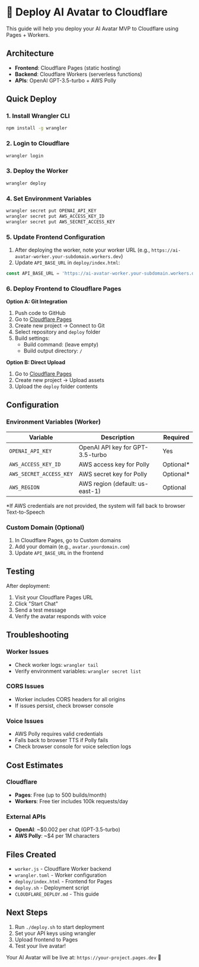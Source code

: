 # 🚀 Deploy AI Avatar to Cloudflare

This guide will help you deploy your AI Avatar MVP to Cloudflare using Pages + Workers.

## Architecture

- **Frontend**: Cloudflare Pages (static hosting)
- **Backend**: Cloudflare Workers (serverless functions)
- **APIs**: OpenAI GPT-3.5-turbo + AWS Polly

## Quick Deploy

### 1. Install Wrangler CLI

```bash
npm install -g wrangler
```

### 2. Login to Cloudflare

```bash
wrangler login
```

### 3. Deploy the Worker

```bash
wrangler deploy
```

### 4. Set Environment Variables

```bash
wrangler secret put OPENAI_API_KEY
wrangler secret put AWS_ACCESS_KEY_ID
wrangler secret put AWS_SECRET_ACCESS_KEY
```

### 5. Update Frontend Configuration

1. After deploying the worker, note your worker URL (e.g., `https://ai-avatar-worker.your-subdomain.workers.dev`)
2. Update `API_BASE_URL` in `deploy/index.html`:

```javascript
const API_BASE_URL = 'https://ai-avatar-worker.your-subdomain.workers.dev';
```

### 6. Deploy Frontend to Cloudflare Pages

**Option A: Git Integration**
1. Push code to GitHub
2. Go to [Cloudflare Pages](https://dash.cloudflare.com/pages)
3. Create new project → Connect to Git
4. Select repository and `deploy` folder
5. Build settings:
   - Build command: (leave empty)
   - Build output directory: `/`

**Option B: Direct Upload**
1. Go to [Cloudflare Pages](https://dash.cloudflare.com/pages)
2. Create new project → Upload assets
3. Upload the `deploy` folder contents

## Configuration

### Environment Variables (Worker)

| Variable | Description | Required |
|----------|-------------|----------|
| `OPENAI_API_KEY` | OpenAI API key for GPT-3.5-turbo | Yes |
| `AWS_ACCESS_KEY_ID` | AWS access key for Polly | Optional* |
| `AWS_SECRET_ACCESS_KEY` | AWS secret key for Polly | Optional* |
| `AWS_REGION` | AWS region (default: us-east-1) | Optional |

*If AWS credentials are not provided, the system will fall back to browser Text-to-Speech

### Custom Domain (Optional)

1. In Cloudflare Pages, go to Custom domains
2. Add your domain (e.g., `avatar.yourdomain.com`)
3. Update `API_BASE_URL` in the frontend

## Testing

After deployment:

1. Visit your Cloudflare Pages URL
2. Click "Start Chat"
3. Send a test message
4. Verify the avatar responds with voice

## Troubleshooting

### Worker Issues
- Check worker logs: `wrangler tail`
- Verify environment variables: `wrangler secret list`

### CORS Issues
- Worker includes CORS headers for all origins
- If issues persist, check browser console

### Voice Issues
- AWS Polly requires valid credentials
- Falls back to browser TTS if Polly fails
- Check browser console for voice selection logs

## Cost Estimates

### Cloudflare
- **Pages**: Free (up to 500 builds/month)
- **Workers**: Free tier includes 100k requests/day

### External APIs
- **OpenAI**: ~$0.002 per chat (GPT-3.5-turbo)
- **AWS Polly**: ~$4 per 1M characters

## Files Created

- `worker.js` - Cloudflare Worker backend
- `wrangler.toml` - Worker configuration
- `deploy/index.html` - Frontend for Pages
- `deploy.sh` - Deployment script
- `CLOUDFLARE_DEPLOY.md` - This guide

## Next Steps

1. Run `./deploy.sh` to start deployment
2. Set your API keys using wrangler
3. Upload frontend to Pages
4. Test your live avatar!

Your AI Avatar will be live at: `https://your-project.pages.dev` 🎉